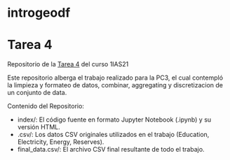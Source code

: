 # introgeodf
# Tarea 4
Repositorio de la [Tarea 4](https://alonso-mendoza.github.io/PC3/) del curso 1IAS21

Este repositorio alberga el trabajo realizado para la PC3, el cual contempló la limpieza y formateo de datos, combinar, aggregating y discretizacion de un conjunto de data.

Contenido del Repositorio:
* index/: El código fuente en formato Jupyter Notebook (.ipynb) y su versión HTML.
* .csv/: Los datos CSV originales utilizados en el trabajo (Education, Electricity, Energy, Reserves).
* final_data.csv/: El archivo CSV final resultante de todo el trabajo.
